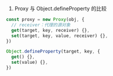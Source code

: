 1. Proxy 与 Object.defineProperty 的比较

```js
const proxy = new Proxy(obj, {
  // receiver：代理的源对象
  get(target, key, receiver) {},
  set(target, key, value, receiver) {},
})

Object.defineProperty(target, key, {
  get() {},
  set(value) {},
})
```
